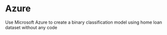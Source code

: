 # Azure
Use Microsoft Azure to create a binary classification model using home loan dataset without any code
